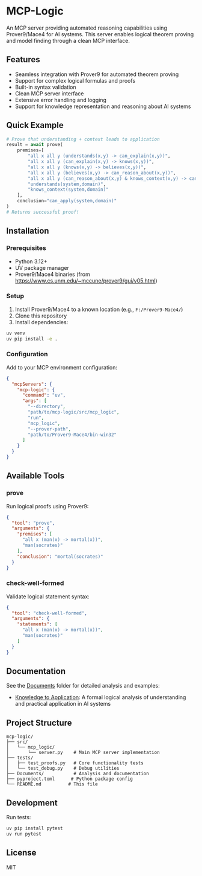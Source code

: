 # MCP-Logic

An MCP server providing automated reasoning capabilities using Prover9/Mace4 for AI systems. This server enables logical theorem proving and model finding through a clean MCP interface.

## Features

- Seamless integration with Prover9 for automated theorem proving
- Support for complex logical formulas and proofs
- Built-in syntax validation
- Clean MCP server interface
- Extensive error handling and logging
- Support for knowledge representation and reasoning about AI systems

## Quick Example

```python
# Prove that understanding + context leads to application
result = await prove(
    premises=[
        "all x all y (understands(x,y) -> can_explain(x,y))",
        "all x all y (can_explain(x,y) -> knows(x,y))",
        "all x all y (knows(x,y) -> believes(x,y))",
        "all x all y (believes(x,y) -> can_reason_about(x,y))",
        "all x all y (can_reason_about(x,y) & knows_context(x,y) -> can_apply(x,y))",
        "understands(system,domain)",
        "knows_context(system,domain)"
    ],
    conclusion="can_apply(system,domain)"
)
# Returns successful proof!
```

## Installation

### Prerequisites
- Python 3.12+
- UV package manager
- Prover9/Mace4 binaries (from https://www.cs.unm.edu/~mccune/prover9/gui/v05.html)

### Setup
1. Install Prover9/Mace4 to a known location (e.g., `F:/Prover9-Mace4/`)
2. Clone this repository
3. Install dependencies:
```bash
uv venv
uv pip install -e .
```

### Configuration
Add to your MCP environment configuration:
```json
{
  "mcpServers": {
    "mcp-logic": {
      "command": "uv",
      "args": [
        "--directory",
        "path/to/mcp-logic/src/mcp_logic",
        "run",
        "mcp_logic",
        "--prover-path",
        "path/to/Prover9-Mace4/bin-win32"
      ]
    }
  }
}
```

## Available Tools

### prove
Run logical proofs using Prover9:
```json
{
  "tool": "prove",
  "arguments": {
    "premises": [
      "all x (man(x) -> mortal(x))",
      "man(socrates)"
    ],
    "conclusion": "mortal(socrates)"
  }
}
```

### check-well-formed
Validate logical statement syntax:
```json
{
  "tool": "check-well-formed",
  "arguments": {
    "statements": [
      "all x (man(x) -> mortal(x))",
      "man(socrates)"
    ]
  }
}
```

## Documentation

See the [Documents](./Documents) folder for detailed analysis and examples:
- [Knowledge to Application](./Documents/KnowledgeToApplication.md): A formal logical analysis of understanding and practical application in AI systems

## Project Structure
```
mcp-logic/
├── src/
│   └── mcp_logic/
│       └── server.py    # Main MCP server implementation
├── tests/
│   ├── test_proofs.py   # Core functionality tests
│   └── test_debug.py    # Debug utilities
├── Documents/           # Analysis and documentation
├── pyproject.toml      # Python package config
└── README.md          # This file
```

## Development

Run tests:
```bash
uv pip install pytest
uv run pytest
```

## License

MIT